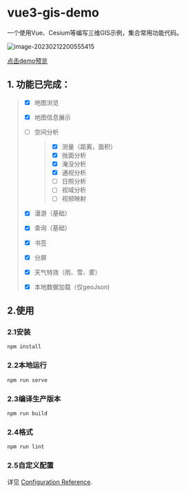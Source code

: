 # vue3-gis-demo

一个使用Vue、Cesium等编写三维GIS示例，集合常用功能代码。

![image-20230212200555415](https://md-1301600412.cos.ap-nanjing.myqcloud.com/pic/image-20230212200555415.png)

[点击demo预览](http://www.xiemolin233.cn/webapp#/)



## 1. 功能已完成：

> - [x] 地图浏览
>
> - [x] 地图信息展示
>
> - [ ] 空间分析
>
>   > - [x] 测量（距离，面积）
>   > - [x] 抛面分析
>   > - [x] 淹没分析
>   > - [x] 通视分析
>   > - [ ] 日照分析
>   > - [ ] 视域分析
>   > - [ ] 视频映射
>
> - [x] 漫游（基础）
>
> - [x] 查询（基础）
>
> - [x] 书签
>
> - [x] 分屏
>
> - [x] 天气特效（雨、雪、雾）
>
> - [x] 本地数据加载（仅geoJson)







##   2.使用

### 2.1安装

```
npm install
```

### 2.2本地运行
```
npm run serve
```

###  2.3编译生产版本
```
npm run build
```

### 2.4格式
```
npm run lint
```

### 2.5自定义配置
详见 [Configuration Reference](https://cli.vuejs.org/config/).
